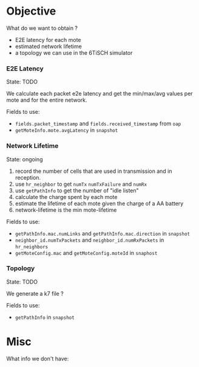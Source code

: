 # Objective

What do we want to obtain ?
- E2E latency for each mote
- estimated network lifetime
- a topology we can use in the 6TiSCH simulator

### E2E Latency

State: TODO

We calculate each packet e2e latency and get the min/max/avg values per mote and for the entire network.

Fields to use:

* `fields.packet_timestamp` and `fields.received_timestamp` from `oap`
* `getMoteInfo.mote.avgLatency` in `snapshot`

### Network Lifetime

State: ongoing

1. record the number of cells that are used in transmission and in reception.
  1. use `hr_neighbor` to get `numTx` `numTxFailure` and `numRx`
  1. use `getPathInfo` to get the number of "idle listen"
1. calculate the charge spent by each mote
1. estimate the lifetime of each mote given the charge of a AA battery
1. network-lifetime is the min mote-lifetime

Fields to use:

* `getPathInfo.mac.numLinks` and `getPathInfo.mac.direction` in `snapshot`
* `neighbor_id.numTxPackets` and `neighbor_id.numRxPackets` in `hr_neighbors`
* `getMoteConfig.mac` and `getMoteConfig.moteId` in `snaphost`

### Topology

State: TODO

We generate a k7 file ?

Fields to use:

* `getPathInfo` in `snapshot`

# Misc

What info we don't have:

